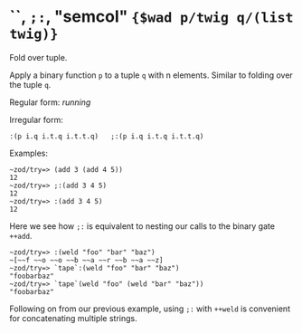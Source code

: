 # ``, `;:`, "semcol" `{$wad p/twig q/(list twig)}`

Fold over tuple.

Apply a binary function `p` to a tuple `q` with n elements. Similar to folding over the tuple `q`.

Regular form: *running*

Irregular form:

`:(p i.q i.t.q i.t.t.q)   ;:(p i.q i.t.q i.t.t.q)`

Examples:

    ~zod/try=> (add 3 (add 4 5))
    12
    ~zod/try=> ;:(add 3 4 5)
    12
    ~zod/try=> :(add 3 4 5)
    12

Here we see how `;:` is equivalent to nesting our calls to the binary
gate `++add`.

    ~zod/try=> :(weld "foo" "bar" "baz")
    ~[~~f ~~o ~~o ~~b ~~a ~~r ~~b ~~a ~~z]
    ~zod/try=> `tape`:(weld "foo" "bar" "baz")
    "foobarbaz"
    ~zod/try=> `tape`(weld "foo" (weld "bar" "baz"))
    "foobarbaz"

Following on from our previous example, using `;:` with `++weld` is
convenient for concatenating multiple strings.
